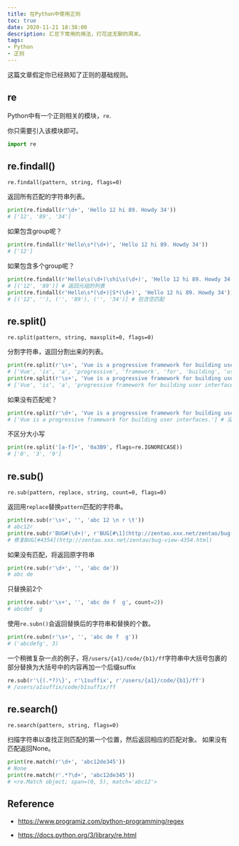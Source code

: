 ```yaml
---
title: 在Python中使用正则
toc: true
date: 2020-11-21 18:38:00
description: 汇总下常用的用法，打花这无聊的周末。
tags:
- Python
- 正则
---
```


这篇文章假定你已经熟知了正则的基础规则。

## re

Python中有一个正则相关的模块，`re`.

你只需要引入该模块即可。

```python
import re
```

## re.findall()

`re.findall(pattern, string, flags=0)`

返回所有匹配的字符串列表。

```python
print(re.findall(r'\d+', 'Hello 12 hi 89. Howdy 34'))
# ['12', '89', '34']
```

如果包含group呢？

```python
print(re.findall(r'Hello\s*(\d+)', 'Hello 12 hi 89. Howdy 34'))
# ['12']
```

如果包含多个group呢？

```python
print(re.findall(r'Hello\s(\d+)\shi\s(\d+)', 'Hello 12 hi 89. Howdy 34'))
# [('12', '89')] # 返回元组的列表
print(re.findall(r'Hello\s*(\d+)|S*(\d+)', 'Hello 12 hi 89. Howdy 34'))
# [('12', ''), ('', '89'), ('', '34')] # 包含空匹配
```

## re.split()

`re.split(pattern, string, maxsplit=0, flags=0)`

分割字符串，返回分割出来的列表。

```python
print(re.split(r'\s+', 'Vue is a progressive framework for building user interfaces.'))
# ['Vue', 'is', 'a', 'progressive', 'framework', 'for', 'building', 'user', 'interfaces.']
print(re.split(r'\s+', 'Vue is a progressive framework for building user interfaces.', 3))
# ['Vue', 'is', 'a', 'progressive framework for building user interfaces.'] # 最多分割三次
```

如果没有匹配呢？

```python
print(re.split(r'\d+', 'Vue is a progressive framework for building user interfaces.'))
# ['Vue is a progressive framework for building user interfaces.'] # 没有匹配返回包含原字符串的列表
```

不区分大小写

```python
print(re.split('[a-f]+', '0a3B9', flags=re.IGNORECASE))
# ['0', '3', '9']
```

## re.sub()

`re.sub(pattern, replace, string, count=0, flags=0)`

返回用`replace`替换`pattern`匹配的字符串。

```python
print(re.sub(r'\s+', '', 'abc 12 \n r \t'))
# abc12r
print(re.sub(r'BUG#(\d+)', r'BUG[#\1](http://zentao.xxx.net/zentao/bug-view-\1.html)', '修复Bug#4354', flags=re.I))
# 修复BUG[#4354](http://zentao.xxx.net/zentao/bug-view-4354.html)
```

如果没有匹配，将返回原字符串

```python
print(re.sub(r'\d+', '', 'abc de'))
# abc de
```

只替换前2个

```python
print(re.sub(r'\s+', '', 'abc de f  g', count=2))
# abcdef  g
```

使用`re.subn()`会返回替换后的字符串和替换的个数。

```python
print(re.subn(r'\s+', '', 'abc de f  g'))
# ('abcdefg', 3)
```

一个稍微复杂一点的例子，将`/users/{a1}/code/{b1}/ff`字符串中大括号包裹的部分替换为大括号中的内容再加一个后缀suffix

```python
re.sub(r'\{(.*?)\}', r'\1suffix', r'/users/{a1}/code/{b1}/ff')
# /users/a1suffix/code/b1suffix/ff
```



## re.search()

`re.search(pattern, string, flags=0)`

扫描字符串以查找正则匹配的第一个位置，然后返回相应的匹配对象。 如果没有匹配返回None。

```python
print(re.match(r'\d+', 'abc12de345'))
# None
print(re.match(r'.*?\d+', 'abc12de345'))
# <re.Match object; span=(0, 5), match='abc12'>
```





## Reference

- https://www.programiz.com/python-programming/regex

- https://docs.python.org/3/library/re.html

  